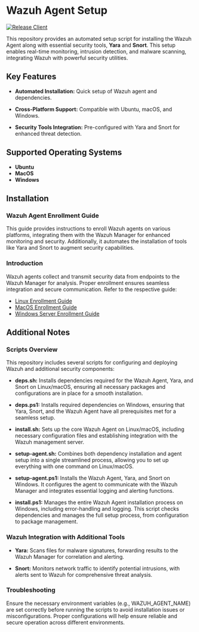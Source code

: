 # Wazuh Agent Setup

[![Release Client](https://github.com/ADORSYS-GIS/wazuh-cert-oauth2/actions/workflows/release.yml/badge.svg?branch=main)](https://github.com/ADORSYS-GIS/wazuh-cert-oauth2/actions/workflows/release.yml)

This repository provides an automated setup script for installing the Wazuh Agent along with essential security tools, **Yara** and **Snort**. This setup enables real-time monitoring, intrusion detection, and malware scanning, integrating Wazuh with powerful security utilities.

## Key Features

- **Automated Installation:** Quick setup of Wazuh agent and dependencies.

- **Cross-Platform Support:** Compatible with Ubuntu, macOS, and Windows.

- **Security Tools Integration:** Pre-configured with Yara and Snort for enhanced threat detection.

## Supported Operating Systems

- **Ubuntu**
- **MacOS**
- **Windows**

## Installation

### Wazuh Agent Enrollment Guide

This guide provides instructions to enroll Wazuh agents on various platforms, integrating them with the Wazuh Manager for enhanced monitoring and security. Additionally, it automates the installation of tools like Yara and Snort to augment security capabilities.

### Introduction

Wazuh agents collect and transmit security data from endpoints to the Wazuh Manager for analysis. Proper enrollment ensures seamless integration and secure communication. Refer to the respective guide:

- [Linux Enrollment Guide](/Agent%20Enrollment/linux-agent.md)
- [MacOS Enrollment Guide](/Agent%20Enrollment/macos-agent.md)
- [Windows Server Enrollment Guide](/Agent%20Enrollment/windows-server.md)

## Additional Notes

### Scripts Overview

This repository includes several scripts for configuring and deploying Wazuh and additional security components:

- **deps.sh:** Installs dependencies required for the Wazuh Agent, Yara, and Snort on Linux/macOS, ensuring all necessary packages and configurations are in place for a smooth installation.

- **deps.ps1:** Installs required dependencies on Windows, ensuring that Yara, Snort, and the Wazuh Agent have all prerequisites met for a seamless setup.

- **install.sh:** Sets up the core Wazuh Agent on Linux/macOS, including necessary configuration files and establishing integration with the Wazuh management server.

- **setup-agent.sh:** Combines both dependency installation and agent setup into a single streamlined process, allowing you to set up everything with one command on Linux/macOS.

- **setup-agent.ps1:** Installs the Wazuh Agent, Yara, and Snort on Windows. It configures the agent to communicate with the Wazuh Manager and integrates essential logging and alerting functions.

- **install.ps1:** Manages the entire Wazuh Agent installation process on Windows, including error-handling and logging. This script checks dependencies and manages the full setup process, from configuration to package management.

### Wazuh Integration with Additional Tools

- **Yara:** Scans files for malware signatures, forwarding results to the Wazuh Manager for correlation and alerting.

- **Snort:** Monitors network traffic to identify potential intrusions, with alerts sent to Wazuh for comprehensive threat analysis.

### Troubleshooting

Ensure the necessary environment variables (e.g., WAZUH_AGENT_NAME) are set correctly before running the scripts to avoid installation issues or misconfigurations. Proper configurations will help ensure reliable and secure operation across different environments.
